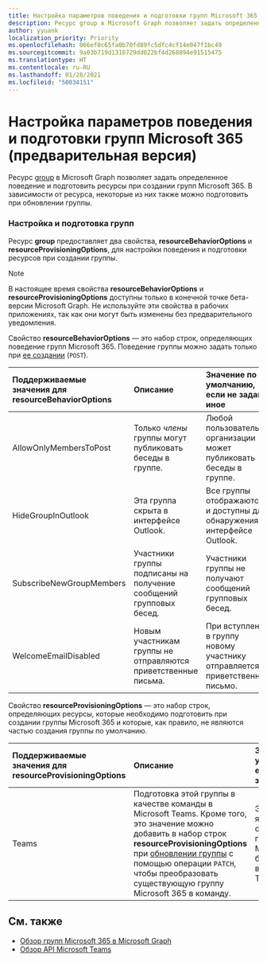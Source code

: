 ```yaml
---
title: Настройка параметров поведения и подготовки групп Microsoft 365
description: Ресурс group в Microsoft Graph позволяет задать определенное поведение и подготовить ресурсы при создании групп Microsoft 365.
author: yyuank
localization_priority: Priority
ms.openlocfilehash: 066ef0c65fa0b70fd89fc5dfc4cf14e047f1bc49
ms.sourcegitcommit: 9a03b719d1316729dd022bf4d268894e91515475
ms.translationtype: HT
ms.contentlocale: ru-RU
ms.lasthandoff: 01/28/2021
ms.locfileid: "50034151"
---
```

# <a name="set-microsoft-365-group-behaviors-and-provisioning-options-preview"></a>Настройка параметров поведения и подготовки групп Microsoft 365 (предварительная версия)

Ресурс [group](/graph/api/resources/group?view=graph-rest-beta) в Microsoft Graph позволяет задать определенное поведение и подготовить ресурсы при создании групп Microsoft 365. В зависимости от ресурса, некоторые из них также можно подготовить при обновлении группы.

### <a name="configuring-and-provisioning-groups"></a>Настройка и подготовка групп

Ресурс **group** предоставляет два свойства, **resourceBehaviorOptions** и **resourceProvisioningOptions**, для настройки поведения и подготовки ресурсов при создании группы. 

> [!NOTE]
> В настоящее время свойства **resourceBehaviorOptions** и **resourceProvisioningOptions** доступны только в конечной точке бета-версии Microsoft Graph. Не используйте эти свойства в рабочих приложениях, так как они могут быть изменены без предварительного уведомления.

Свойство **resourceBehaviorOptions** — это набор строк, определяющих поведение групп Microsoft 365. Поведение группы можно задать только при [ее создании](/graph/api/group-post-groups?view=graph-rest-beta) (`POST`).

| Поддерживаемые значения для resourceBehaviorOptions   |Описание|Значение по умолчанию, если не задано иное|
|:---------------|:--------|:-----------|
| AllowOnlyMembersToPost|Только *члены* группы могут публиковать беседы в группе.|Любой пользователь в организации может публиковать беседы в группе.|
| HideGroupInOutlook|Эта группа скрыта в интерфейсе Outlook.|Все группы отображаются и доступны для обнаружения в интерфейсе Outlook.|
| SubscribeNewGroupMembers|Участники группы подписаны на получение сообщений групповых бесед. |Участники группы не получают сообщений групповых бесед.|
| WelcomeEmailDisabled|Новым участникам группы не отправляются приветственные письма.|При вступлении в группу новому участнику отправляется приветственное письмо.|

Свойство **resourceProvisioningOptions** — это набор строк, определяющих ресурсы, которые необходимо подготовить при создании группы Microsoft 365 и которые, как правило, не являются частью создания группы по умолчанию.

| Поддерживаемые значения для resourceProvisioningOptions   |Описание| Значение по умолчанию, если не задано иное |
|:---------------|:--------|:------------|
| Teams|Подготовка этой группы в качестве команды в Microsoft Teams. Кроме того, это значение можно добавить в набор строк **resourceProvisioningOptions** при [обновлении группы](/graph/api/group-update?view=graph-rest-beta) с помощью операции `PATCH`, чтобы преобразовать существующую группу Microsoft 365 в команду.| Эта группа является стандартной группой Microsoft 365 без возможностей Teams.|


## <a name="see-also"></a>См. также

- [Обзор групп Microsoft 365 в Microsoft Graph](office365-groups-concept-overview.md)
- [Обзор API Microsoft Teams](teams-concept-overview.md)
